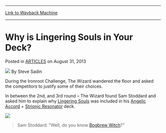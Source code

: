 
---
[Link to Wayback Machine](https://web.archive.org/web/20151005002307/http://magic.wizards.com/en/articles/archive/why-lingering-souls-your-deck-2013-08-31)

[_metadata_:author]:- "Steve Sadin"
[_metadata_:description]:- "During the Ironroot Challenge, The Wizard wandered the floor and asked the competitors to justify some of their choices."
[_metadata_:generator]:- "Drupal 7 (http://drupal.org)"
[_metadata_:node]:- "295551"
[_metadata_:publish_date]:- "2013-08-31"
[_metadata_:source]:- "div-main-content"
[_metadata_:title]:- "Why is Lingering Souls in Your Deck?"
[_metadata_:wayback_capture_timestamp]:- "2015-10-05 00:23:07"
[_metadata_:wayback_raw_url]:- "https://web.archive.org/web/20151005002307id_/http://magic.wizards.com/en/articles/archive/why-lingering-souls-your-deck-2013-08-31"
[_metadata_:wayback_url]:- "http://magic.wizards.com/en/articles/archive/why-lingering-souls-your-deck-2013-08-31"
---


Why is Lingering Souls in Your Deck?
====================================



 Posted in [ARTICLES](/en/articles)
 on August 31, 2013 






![](https://media.magic.wizards.com/styles/auth_small/public/images/person/authorpic_SteveSadin.jpg)
By Steve Sadin










During the Ironroot Challenge, The Wizard wandered the floor and asked the competitors to justify some of their choices.


In between the 2nd, and 3rd round – The Wizard found Sam Stoddard and asked him to explain why [Lingering Souls](http://gatherer.wizards.com/Pages/Card/Details.aspx?name=Lingering+Souls) was included in his [Angelic Accord](http://gatherer.wizards.com/Pages/Card/Details.aspx?name=Angelic+Accord) + [Strionic Resonator](http://gatherer.wizards.com/Pages/Card/Details.aspx?name=Strionic+Resonator) deck.


![](https://media.wizards.com/legacy/mtg/images/daily/events/mtgoccup13/interrogation.jpg)  



> Sam Stoddard: "Well, do you know [Bogbrew Witch](http://gatherer.wizards.com/Pages/Card/Details.aspx?name=Bogbrew+Witch)?"  
> 







